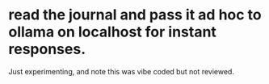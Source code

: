 # read the journal and pass it ad hoc to ollama on localhost for instant responses.

Just experimenting, and note this was vibe coded but not reviewed.

